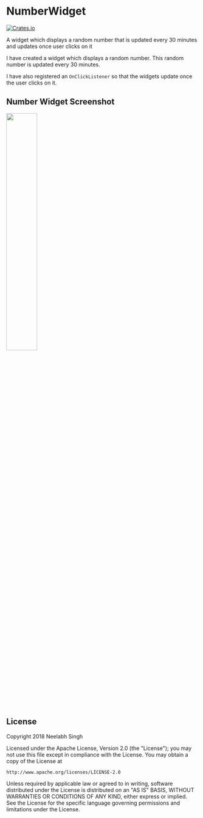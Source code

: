 # NumberWidget

[![Crates.io](https://img.shields.io/crates/l/rustc-serialize.svg?maxAge=2592000)]()

A widget which displays a random number that is updated every 30 minutes and updates once user clicks on it<br>

I have created a widget which displays a random number. This random number is updated every 30 minutes.<br> 

I have also registered an `OnClickListener` so that the widgets update once the user clicks on it.<br>

## Number Widget Screenshot

<img width="40%" src="https://user-images.githubusercontent.com/16917821/39506007-b68a6c68-4df3-11e8-8ea2-06d57624c639.png" />

## License

Copyright 2018 Neelabh Singh

Licensed under the Apache License, Version 2.0 (the "License");
you may not use this file except in compliance with the License.
You may obtain a copy of the License at

    http://www.apache.org/licenses/LICENSE-2.0

Unless required by applicable law or agreed to in writing, software
distributed under the License is distributed on an "AS IS" BASIS,
WITHOUT WARRANTIES OR CONDITIONS OF ANY KIND, either express or implied.
See the License for the specific language governing permissions and
limitations under the License.
